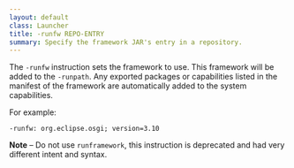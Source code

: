 ```yaml
---
layout: default
class: Launcher
title: -runfw REPO-ENTRY
summary: Specify the framework JAR's entry in a repository.
---
```


The `-runfw` instruction sets the framework to use. This framework will be added to the `-runpath`. Any exported packages or capabilities listed in the manifest of the framework are automatically added to the system capabilities.

For example:

	-runfw: org.eclipse.osgi; version=3.10

**Note** – Do not use `runframework`, this instruction is deprecated and had very different intent and syntax.
